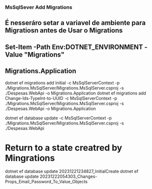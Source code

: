 ﻿### MsSqlSever Add Migrations 

## É nesseráro setar a variavel de ambiente para Migratiosn antes de Usar o Migrations 

## Set-Item -Path Env:DOTNET_ENVIRONMENT -Value "Migrations"

## Migrations.Application
dotnet ef migrations add Initial -c MsSqlServerContext -p ./Migrations.MsSqlServer/Migrations.MsSqlServer.csproj -s ./Despesas.WebApi -o Migrations.Application
dotnet ef migrations add Change-Ids-TypeInt-to-UUID -c MsSqlServerContext -p ./Migrations.MsSqlServer/Migrations.MsSqlServer.csproj -s ./Despesas.WebApi -o Migrations.Application

dotnet ef database update -c MsSqlServerContext -p ./Migrations.MsSqlServer/Migrations.MsSqlServer.csproj -s ./Despesas.WebApi


# Return to a state creatred by Mingrations
dotnet ef database update 20231221234827_InitialCreate
dotnet ef database update 20231222054303_Changes-Props_Email_Password_To_Value_Objects
